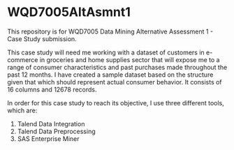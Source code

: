 # WQD7005AltAsmnt1
This repository is for WQD7005 Data Mining Alternative Assessment 1 - Case Study submission.

This case study will need me working with a dataset of customers in e-commerce in groceries and home supplies sector that will expose me to a range of consumer characteristics and past purchases made throughout the past 12 months. I have created a sample dataset based on the structure given that which should represent actual consumer behavior. It consists of 16 columns and 12678 records.

In order for this case study to reach its objective, I use three different tools, which are:

1. Talend Data Integration
2. Talend Data Preprocessing
3. SAS Enterprise Miner
